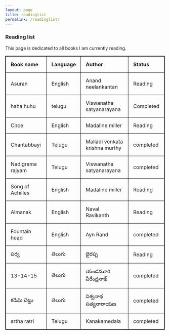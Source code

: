 ```yaml
---
layout: page
title: readinglist
permalink: /readinglist/
---
```



<style>
table, th, td {
  border: 1px solid black;
  border-collapse: collapse;
}
th, td {
  padding: 15px;
  text-align: left;
}
table#t01 {
  width: 100%;    
  background-color: #f1f1c1;
}
</style>



### Reading list

This page is dedicated to all books I am currently reading.

<table style="width:100%">

  
  <tr>
    <th>Book name</th>
    <th>Language</th> 
    <th>Author</th>
    <th>Status</th>
  </tr>
  
  <tr>
    <td> Asuran </td>
    <td>English </td>
    <td>Anand neelankantan </td>
    <td> Reading </td>
  </tr>
  <tr>
    <td> haha huhu  </td>
    <td>telugu </td>
    <td>Viswanatha satyanarayana  </td>
    <td> Completed</td>
  </tr>
  <tr>
    <td> Circe  </td>
    <td>English </td>
    <td>Madaline miller  </td>
    <td> Reading </td>
  </tr>
   <tr>
    <td> Chantabbayi </td>
    <td> Telugu </td>
    <td> Malladi venkata krishna murthy </td>
    <td> completed </td>
  </tr>
  <tr>
    <td> Nadigrama rajyam </td>
    <td> Telugu </td>
    <td> Viswanatha satyanarayana </td>
    <td> completed </td>
  </tr>
  <tr>
    <td> Song of Achilles  </td>
    <td>English </td>
    <td>Madaline miller  </td>
    <td> Reading </td>
  </tr>
  <tr>
    <td> Almanak  </td>
    <td>English </td>
    <td>Naval Ravikanth  </td>
    <td> Reading </td>
  </tr>
  <tr>
    <td>Fountain head</td>
    <td>English</td>
    <td>Ayn Rand</td>
    <td>completed</td>
  </tr>
  <tr>
    <td>పర్వ </td>
    <td>తెలుగు </td>
    <td>బైరప్ప </td>
    <td>Reading</td>
  </tr>
  <tr>
    <td>13-14-15 </td>
    <td>తెలుగు </td>
    <td>యండమూరి వీరేంద్రనాథ్ </td>
    <td>completed</td>
  </tr>
  <tr>
    <td> కడిమి చెట్టు  </td>
    <td>తెలుగు </td>
    <td>విశ్వనాథ సత్యనారాయణ  </td>
    <td>completed</td>
  </tr>
  <tr>
    <td>artha ratri</td>
    <td>Telugu</td>
    <td>Kanakamedala</td>
    <td>completed</td>
  </tr>
  
  
</table>
